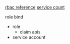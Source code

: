 [rbac reference](https://kubernetes.io/zh-cn/docs/reference/access-authn-authz/rbac/)
[service count](https://kubernetes.io/zh-cn/docs/tasks/configure-pod-container/configure-service-account/)

role bind
- role 
  - claim apis
- service account

